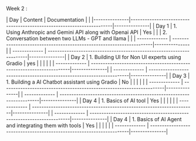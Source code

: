 Week 2 :

| Day           | Content                                                              | Documentation |                                                   |
|---------------|----------------------------------------------------------------------|---------------|
| Day 1         | 1. Using Anthropic and Gemini API along with Openai API              |      Yes      |
|               | 2. Conversation between two LLMs - GPT and llama                     |               |
| ------------- | ---------------------------------------------------------------------|---------------|
| ------------- | ---------------------------------------------------------------------|---------------|
| Day 2         | 1. Building UI for Non UI experts using Gradio                       |      yes      |
|               |                                                                      |               |
| ------------- | ---------------------------------------------------------------------|---------------|
| ------------- | ---------------------------------------------------------------------|---------------|
| Day 3         | 1. Building a AI Chatbot assistant using Gradio                      |      No       |
|               |                                                                      |               |
| ------------- | ---------------------------------------------------------------------|---------------|
| ------------- | ---------------------------------------------------------------------|---------------|
| Day 4         | 1. Basics of AI tool                                                 |      Yes      |
|               |                                                                      |               |
| ------------- | ---------------------------------------------------------------------|---------------|
| ------------- | ---------------------------------------------------------------------|---------------|
| Day 4         | 1. Basics of AI Agent and integrating them with tools                |      Yes      |
|               |                                                                      |               |
| ------------- | ---------------------------------------------------------------------|---------------|
